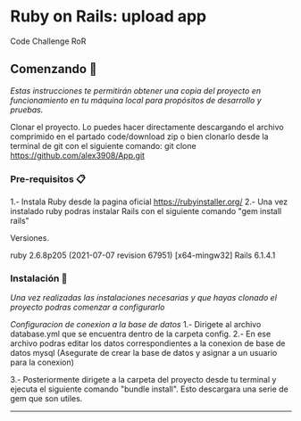 # Ruby on Rails: upload app

Code Challenge RoR

## Comenzando 🚀

_Estas instrucciones te permitirán obtener una copia del proyecto en funcionamiento en tu máquina local para propósitos de desarrollo y pruebas._

Clonar el proyecto.
Lo puedes hacer directamente descargando el archivo comprimido en el partado code/download zip o bien clonarlo desde la terminal de git con el siguiente comando:
git clone https://github.com/alex3908/App.git

### Pre-requisitos 📋
 1.- Instala Ruby desde la pagina oficial https://rubyinstaller.org/
 2.- Una vez instalado ruby podras instalar Rails con el siguiente comando "gem install rails"

Versiones.

ruby 2.6.8p205 (2021-07-07 revision 67951) [x64-mingw32]
Rails 6.1.4.1

### Instalación 🔧

_Una vez realizadas las instalaciones necesarias y que hayas clonado el proyecto podras comenzar a configurarlo_

_Configuracion de conexion a la base de datos_
 1.- Dirigete al archivo database.yml que se encuentra dentro de la carpeta config.
 2.- En ese archivo podras editar los datos correspondientes a la conexion de base de datos mysql (Asegurate de crear la base de datos y asignar a un usuario para la conexion)
 
3.- Posteriormente dirigete a la carpeta del proyecto desde tu terminal y ejecuta el siguiente comando "bundle install". Esto descargara una serie de gem que son utiles.

 


---
